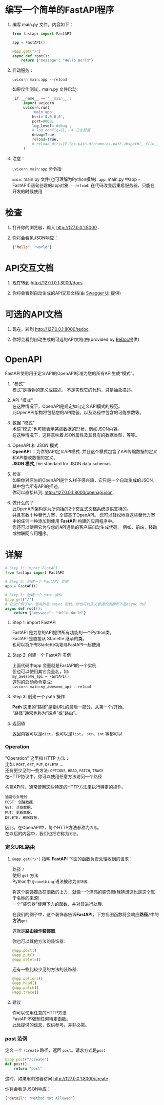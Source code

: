 
# 编写一个简单的FastAPI程序

1. 编写 main.py 文件，内容如下：
    ```python
    from fastapi import FastAPI

    app = FastAPI()

    @app.get("/")
    async def root():
        return {"message": "Hello World"}
    ```

2. 启动服务：
    ```shell script
    uvicorn main:app --reload
    ```

    如果仅作测试，main.py 文件启动:
   ```python
    if __name__ == '__main__':
        import uvicorn
        uvicorn.run(
            'main:app',
            host='0.0.0.0',
            port=8000,
            log_level='debug',
            # log_config={},  # 日志配置
            debug=True,
            reload=True,
            # reload_dirs=[f'{os.path.dirname(os.path.abspath(__file__))}/bello_vangogh/'],  # 需加载的程序目录
        )
    ```

3. 注意：

    `uvicorn main:app` 命令指:
    
    `main`: main.py 文件(也可理解为Python模块).
    `app`: main.py 中app = FastAPI()语句创建的app对象.
    `--reload`: 在代码改变后重启服务器，只能在开发的时候使用


# 检查

1. 打开你的浏览器，输入 <http://127.0.0.1:8000> .

2. 你将会看见JSON响应：
    ```json
    {"hello": "world"}
    ```


# API交互文档

1. 现在转到 <http://127.0.0.1:8000/docs> .

2. 你将会看到自动生成的API交互文档(由 [Swagger UI](https://github.com/swagger-api/swagger-ui) 提供)


# 可选的API文档

1. 现在，转到 <http://127.0.0.1:8000/redoc>.

2. 你将会看到自动生成的可选的API文档(由(provided by [ReDoc](https://github.com/Rebilly/ReDoc)提供)


# OpenAPI

FastAPI使用用于定义API的OpenAPI标准为您的所有API生成“模式”。  

1. "模式"  
    模式”是事物的定义或描述。 不是实现它的代码，只是抽象描述。  

2. API "模式"  
    在这种情况下，OpenAPI是规定如何定义API模式的规范。  
    此OpenAPI架构将包括您的API路径，以及路径中包含的可能参数等。  

3. 数据 "模式"  
    术语“模式”也可能表示某些数据的形状，例如JSON内容。  
    在这种情况下，这将意味着JSON属性及其具有的数据类型，等等。  

4. OpenAPI 和 JSON 模式  
    **OpenAPI** ：为你的API定义API模式. 并且这个模式包含了API传输数据的定义和API接收数据的定义。  
    **JSON 模式**, the standard for JSON data schemas.  

5. 检查  
    如果你对原生的OpenAPI是什么样子感兴趣，它只是一个自动生成的JSON，其中包含所有API的描述。  
    你可以直接转到: <http://127.0.0.1:8000/openapi.json>.

6. 做什么的？  
    此OpenAPI架构是为所包括的2个交互式文档系统提供支持的。  
    并且有数十种替代方案，全部基于OpenAPI。 您可以轻松地将这些替代方案中的任何一种添加到使用 **FastAPI** 构建的应用程序中。  
    您还可以使用它为与您的API通信的客户端自动生成代码。 例如，前端，移动或物联网应用程序。


# 详解
```python
# Step 1: import FastAPI
from fastapi import FastAPI

# Step 2: 创建一个 FastAPI 实例
app = FastAPI()

# Step 3: 创建一个 path 操作
@app.get("/")
# 在这个例子中，使用的是 async 函数。你也可以定义普通的函数而不是async def
async def root():
    return {"message": "Hello World"}
```

1. Step 1: import FastAPI

    FastAPI 是为您的API提供所有功能的一个Python类。  
    FastAPI 是直接从 Starlette 继承的类。  
    也可以将所有Starlette功能与FastAPI一起使用.  

2. Step 2: 创建一个 FastAPI 实例

    上面代码中app 变量就是FastAPI的一个实例.  
    但也可以使用其它变量名，如:  
    `my_awesome_api = FastAPI()`  
    这时的启动命令变成:  
    `uvicorn main:my_awesome_api --reload`  

3. Step 3: 创建一个 path 操作

    **Path** 这里的“路径”是指URL的最后一部分，从第一个/开始。  
    “路径”通常也称为“端点”或“路由”。

4. 返回值

    返回内容可以是`dict`，也可以是`list`， `str`、`int` 等都可以


### Operation
"Operation" 这里指 HTTP 方法：  
    比如: `POST`, `GET`, `PUT`, `DELETE` ...  
    还有更少见的一些方法: `OPTIONS`, `HEAD`, `PATCH`,  `TRACE`  
    在HTTP协议中，你可以使用任意方法访问一个路径  

构建API时，通常使用这些特定的HTTP方法来执行特定的操作。

    通常你会用到:  
    POST: 创建数据.  
    GET: 读取数据.  
    PUT: 更新数据.  
    DELETE: 删除数据.  

因此，在OpenAPI中，每个HTTP方法都称为`方法`。  
    在以后的内容中，我们也把它称为`方法`。  

### 定义URL路由

1. `@app.get("/")` 指明 **FastAPI** 下面的函数负责处理收到的请求：

    路径 `/`  
    使用 `get` 方法  
    Python中 `@something` 语法被称为`装饰器`.  

    将这个装饰器放在函数的上方，就像一个漂亮的装饰帽(我猜想这也是这个属于名称的来源).  
    一个"装饰器"使用下方的函数，并对其进行处理.  

    在我们的例子中，这个装饰器告诉**FastAPI**，下方视图函数将会响应**路径**`/`中的**方法**`get`.

    这就是**路由操作装饰器**.

    你也可以其他方法的装饰器:
    ```python
    @app.post()
    @app.put()
    @app.delete()
    ```

    还有一些比较少见的方法的装饰器:
    ```python
    @app.options()
    @app.head()
    @app.patch()
    @app.trace()
    ```

2. 建议

    你可以使用任意的HTTP方法.  
    FastAPI不强制任何特定函数。  
    此处提供的信息，仅供参考，并非必需。  


### post 范例
定义一个 `/create` 路径，返回 `post`。请求方式是`post`
```python
@app.post("/create")
def post():
    return "post"
```
这时，如果用浏览器访问 <http://127.0.0.1:8000/create> .

你将会看见JSON响应：
```json
{"detail": "Method Not Allowed"}
```
